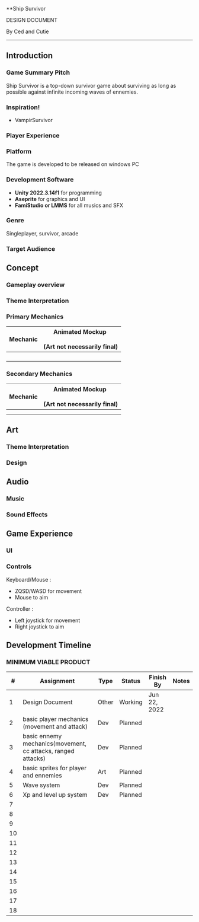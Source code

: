 **Ship Survivor

DESIGN DOCUMENT

By Ced and Cutie

---
## Introduction

### Game Summary Pitch

Ship Survivor is a top-down survivor game about surviving as long as possible against infinite incoming waves of ennemies.

### Inspiration!

- VampirSurvivor

### Player Experience


### Platform

The game is developed to be released on windows PC

### Development Software

- **Unity 2022.3.14f1** for programming
- **Aseprite** for graphics and UI
- **FamiStudio or LMMS** for all musics and SFX

### Genre

Singleplayer, survivor, arcade 

### Target Audience


## Concept

### Gameplay overview


### Theme Interpretation


### Primary Mechanics

  

| Mechanic | Animated Mockup <br><br>(Art not necessarily final) |
| -------- | --------------------------------------------------- |
|          |                                                     |
|          |                                                     |
|          |                                                     |
|          |                                                     |

### Secondary Mechanics

  

| Mechanic | Animated Mockup <br><br>(Art not necessarily final) |
| -------- | --------------------------------------------------- |
|          |                                                     |
|          |                                                     |

  

## Art

### Theme Interpretation



  

### Design



  


## Audio

### Music



### Sound Effects


## Game Experience

### UI


### Controls

Keyboard/Mouse :
- ZQSD/WASD for movement
- Mouse to aim

Controller :
- Left joystick for movement
- Right joystick to aim

## Development Timeline

  
### MINIMUM VIABLE PRODUCT

  

| #   | Assignment                                | Type   | Status   | Finish By    | Notes                                                      |
| --- | ----------------------------------------- | ------ | -------- | ------------ | ---------------------------------------------------------- |
| 1   | Design Document                           | Other  | Working  | Jun 22, 2022 |                                                            |
| 2   |basic player mechanics (movement and attack)| Dev | Planned|              |                                                            |
| 3   |basic ennemy mechanics(movement, cc attacks, ranged attacks)| Dev | Planned|              |                                                            |
| 4   | basic sprites for player and ennemies|Art| Planned|              |                                                            |
| 5   | Wave system | Dev| Planned|              |                                                            |
| 6   |Xp and level up system| Dev| Planned|              |                                                            |
| 7   |                                           |        |          |              |                                                            |
| 8   |                                           |        |          |              |                                                            |
| 9   |                                           |        |          |              |                                                            |
| 10  |                                           |        |          |              |                                                            |
| 11  |                                           |        |          |              |                                                            |
| 12  |                                           |        |          |              |                                                            |
| 13  |                                           |        |          |              |                                                            |
| 14  |                                           |        |          |              |                                                            |
| 15  |                                           |        |          |              |                                                            |
| 16  |                                           |        |          |              |                                                            |
| 17  |                                           |        |          |              |                                                            |
| 18  |                                           |        |          |              |                                                            |